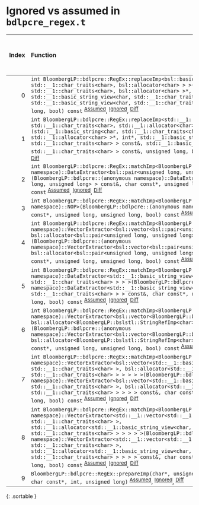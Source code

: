 # Ignored vs assumed in `bdlpcre_regex.t`

<script src="../sorttable.js"></script>

|   Index | Function                                                                                                                                                                                                                                                                                                                                                                                                                                                                                                                                                                                                                                                                                                |   Difference in number of lines |   Function size difference in bytes |   Number of lines in assumed build | Number of bytes in assumed build   |   Number of lines in ignored build | Number of bytes in ignored build   |
|--------:|:--------------------------------------------------------------------------------------------------------------------------------------------------------------------------------------------------------------------------------------------------------------------------------------------------------------------------------------------------------------------------------------------------------------------------------------------------------------------------------------------------------------------------------------------------------------------------------------------------------------------------------------------------------------------------------------------------------|--------------------------------:|------------------------------------:|-----------------------------------:|:-----------------------------------|-----------------------------------:|:-----------------------------------|
|       0 | `int BloombergLP::bdlpcre::RegEx::replaceImp<bsl::basic_string<char, std::__1::char_traits<char>, bsl::allocator<char> > >(bsl::basic_string<char, std::__1::char_traits<char>, bsl::allocator<char> >*, int*, std::__1::basic_string_view<char, std::__1::char_traits<char> > const&, std::__1::basic_string_view<char, std::__1::char_traits<char> > const&, unsigned long, bool) const` <sup>[Assumed](0.assume.s.txt)</sup>, <sup>[Ignored](0.none.s.txt)</sup>, <sup>[Diff](0.diff.html)</sup>                                                                                                                                                                                                     |                              -3 |                                 -16 |                                480 | 4,372,976                          |                                496 | 4,373,440                          |
|       1 | `int BloombergLP::bdlpcre::RegEx::replaceImp<std::__1::basic_string<char, std::__1::char_traits<char>, std::__1::allocator<char> > >(std::__1::basic_string<char, std::__1::char_traits<char>, std::__1::allocator<char> >*, int*, std::__1::basic_string_view<char, std::__1::char_traits<char> > const&, std::__1::basic_string_view<char, std::__1::char_traits<char> > const&, unsigned long, bool) const` <sup>[Assumed](1.assume.s.txt)</sup>, <sup>[Ignored](1.none.s.txt)</sup>, <sup>[Diff](1.diff.html)</sup>                                                                                                                                                                                 |                              -3 |                                 -16 |                                512 | 4,373,456                          |                                528 | 4,373,936                          |
|       2 | `int BloombergLP::bdlpcre::RegEx::matchImp<BloombergLP::bdlpcre::(anonymous namespace)::DataExtractor<bsl::pair<unsigned long, unsigned long> > >(BloombergLP::bdlpcre::(anonymous namespace)::DataExtractor<bsl::pair<unsigned long, unsigned long> > const&, char const*, unsigned long, unsigned long, bool) const` <sup>[Assumed](2.assume.s.txt)</sup>, <sup>[Ignored](2.none.s.txt)</sup>, <sup>[Diff](2.diff.html)</sup>                                                                                                                                                                                                                                                                         |                             -14 |                                 -48 |                                336 | 4,369,728                          |                                384 | 4,369,872                          |
|       3 | `int BloombergLP::bdlpcre::RegEx::matchImp<BloombergLP::bdlpcre::(anonymous namespace)::NOP>(BloombergLP::bdlpcre::(anonymous namespace)::NOP const&, char const*, unsigned long, unsigned long, bool) const` <sup>[Assumed](3.assume.s.txt)</sup>, <sup>[Ignored](3.none.s.txt)</sup>, <sup>[Diff](3.diff.html)</sup>                                                                                                                                                                                                                                                                                                                                                                                  |                             -16 |                                 -48 |                                304 | 4,369,392                          |                                352 | 4,369,488                          |
|       4 | `int BloombergLP::bdlpcre::RegEx::matchImp<BloombergLP::bdlpcre::(anonymous namespace)::VectorExtractor<bsl::vector<bsl::pair<unsigned long, unsigned long>, bsl::allocator<bsl::pair<unsigned long, unsigned long> > > > >(BloombergLP::bdlpcre::(anonymous namespace)::VectorExtractor<bsl::vector<bsl::pair<unsigned long, unsigned long>, bsl::allocator<bsl::pair<unsigned long, unsigned long> > > > const&, char const*, unsigned long, unsigned long, bool) const` <sup>[Assumed](4.assume.s.txt)</sup>, <sup>[Ignored](4.none.s.txt)</sup>, <sup>[Diff](4.diff.html)</sup>                                                                                                                     |                             -17 |                                 -32 |                                544 | 4,370,512                          |                                576 | 4,370,752                          |
|       5 | `int BloombergLP::bdlpcre::RegEx::matchImp<BloombergLP::bdlpcre::(anonymous namespace)::DataExtractor<std::__1::basic_string_view<char, std::__1::char_traits<char> > > >(BloombergLP::bdlpcre::(anonymous namespace)::DataExtractor<std::__1::basic_string_view<char, std::__1::char_traits<char> > > const&, char const*, unsigned long, unsigned long, bool) const` <sup>[Assumed](5.assume.s.txt)</sup>, <sup>[Ignored](5.none.s.txt)</sup>, <sup>[Diff](5.diff.html)</sup>                                                                                                                                                                                                                         |                             -17 |                                 -48 |                                352 | 4,370,096                          |                                400 | 4,370,288                          |
|       6 | `int BloombergLP::bdlpcre::RegEx::matchImp<BloombergLP::bdlpcre::(anonymous namespace)::VectorExtractor<bsl::vector<BloombergLP::bslstl::StringRefImp<char>, bsl::allocator<BloombergLP::bslstl::StringRefImp<char> > > > >(BloombergLP::bdlpcre::(anonymous namespace)::VectorExtractor<bsl::vector<BloombergLP::bslstl::StringRefImp<char>, bsl::allocator<BloombergLP::bslstl::StringRefImp<char> > > > const&, char const*, unsigned long, unsigned long, bool) const` <sup>[Assumed](6.assume.s.txt)</sup>, <sup>[Ignored](6.none.s.txt)</sup>, <sup>[Diff](6.diff.html)</sup>                                                                                                                     |                             -17 |                                 -64 |                                432 | 4,371,088                          |                                496 | 4,371,360                          |
|       7 | `int BloombergLP::bdlpcre::RegEx::matchImp<BloombergLP::bdlpcre::(anonymous namespace)::VectorExtractor<bsl::vector<std::__1::basic_string_view<char, std::__1::char_traits<char> >, bsl::allocator<std::__1::basic_string_view<char, std::__1::char_traits<char> > > > > >(BloombergLP::bdlpcre::(anonymous namespace)::VectorExtractor<bsl::vector<std::__1::basic_string_view<char, std::__1::char_traits<char> >, bsl::allocator<std::__1::basic_string_view<char, std::__1::char_traits<char> > > > > const&, char const*, unsigned long, unsigned long, bool) const` <sup>[Assumed](7.assume.s.txt)</sup>, <sup>[Ignored](7.none.s.txt)</sup>, <sup>[Diff](7.diff.html)</sup>                     |                             -17 |                                 -64 |                                432 | 4,371,552                          |                                496 | 4,371,888                          |
|       8 | `int BloombergLP::bdlpcre::RegEx::matchImp<BloombergLP::bdlpcre::(anonymous namespace)::VectorExtractor<std::__1::vector<std::__1::basic_string_view<char, std::__1::char_traits<char> >, std::__1::allocator<std::__1::basic_string_view<char, std::__1::char_traits<char> > > > > >(BloombergLP::bdlpcre::(anonymous namespace)::VectorExtractor<std::__1::vector<std::__1::basic_string_view<char, std::__1::char_traits<char> >, std::__1::allocator<std::__1::basic_string_view<char, std::__1::char_traits<char> > > > > const&, char const*, unsigned long, unsigned long, bool) const` <sup>[Assumed](8.assume.s.txt)</sup>, <sup>[Ignored](8.none.s.txt)</sup>, <sup>[Diff](8.diff.html)</sup> |                             -18 |                                 -64 |                                464 | 4,372,016                          |                                528 | 4,372,416                          |
|       9 | `BloombergLP::bdlpcre::RegEx::prepareImp(char*, unsigned long, unsigned long*, char const*, int, unsigned long)` <sup>[Assumed](9.assume.s.txt)</sup>, <sup>[Ignored](9.none.s.txt)</sup>, <sup>[Diff](9.diff.html)</sup>                                                                                                                                                                                                                                                                                                                                                                                                                                                                               |                             -19 |                                 -80 |                                464 | 4,368,336                          |                                544 | 4,368,336                          |
{: .sortable }

